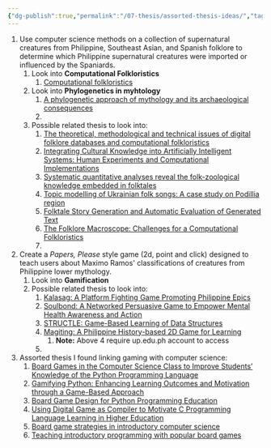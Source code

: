 ```yaml
---
{"dg-publish":true,"permalink":"/07-thesis/assorted-thesis-ideas/","tags":["gardenEntry"]}
---
```


1. Use computer science methods on a collection of supernatural creatures from Philippine, Southeast Asian, and Spanish folklore to determine which Philippine supernatural creatures were imported or influenced by the Spaniards.
	1. Look into **Computational Folkloristics**
		1. [Computational folkloristics](https://dl.acm.org/doi/10.1145/2209249.2209267)
	2. Look into **Phylogenetics in myhtology**
		1. [A phylogenetic approach of mythology and its archaeological consequences](https://www.researchgate.net/publication/271767548_A_phylogenetic_approach_of_mythology_and_its_archaeological_consequences)
		2. 
	3. Possible related thesis to look into:
		1. [The theoretical, methodological and technical issues of digital folklore databases and computational folkloristics](https://akjournals.com/view/journals/022/63/1/article-p209.xml)
		2. [Integrating Cultural Knowledge into Artificially Intelligent Systems: Human Experiments and Computational Implementations](https://digitalcommons.fiu.edu/etd/5083/)
		3. [Systematic quantitative analyses reveal the folk-zoological knowledge embedded in folktales](https://www.nature.com/articles/s41599-019-0375-x)
		4. [Topic modelling of Ukrainian folk songs: A case study on Podillia region](https://ceur-ws.org/Vol-3917/paper45.pdf)
		5. [Folktale Story Generation and Automatic Evaluation of Generated Text](https://www.proquest.com/openview/a1dedb96e3b751220eba4d87fdf3c0da/1?pq-origsite=gscholar&cbl=18750&diss=y)
		6. [The Folklore Macroscope: Challenges for a Computational Folkloristics](https://www.jstor.org/stable/24550905?seq=1)
		7. 
2. Create a *Papers, Please* style game (2d, point and click) designed to teach users about Maximo Ramos' classifications of creatures from Philippine lower mythology.
	1. Look into **Gamification**
	2. Possible related thesis to look into:
		1. [Kalasag: A Platform Fighting Game Promoting Philippine Epics](https://lib.ics.uplb.edu.ph/research_paper/1705894712_2023_08_Bejosano_Lapitan.pdf) 
		2. [Soulbond: A Networked Persuasive Game to Empower Mental Health Awareness and Action](https://lib.ics.uplb.edu.ph/research_paper/1725796557_2024_08_Teknomo_Lapitan.compressed.pdf)
		3. [STRUCTLE: Game-Based Learning of Data Structures](https://lib.ics.uplb.edu.ph/research_paper/1734831915_2024-07_Quitalig_Mercado.pdf)
		4. [Magiting: A Philippine History-based 2D Game for Learning](https://lib.ics.uplb.edu.ph/research_paper/1725792726_2024_08_Ludovico_Crudo_Hermocilla.compressed.pdf)
			1. **Note:** Above 4 require up.edu.ph account to access
		5. 
3. Assorted thesis I found linking gaming with computer science:
	1. [Board Games in the Computer Science Class to Improve Students’ Knowledge of the Python Programming Language](https://ieeexplore.ieee.org/document/8601207)
	2. [Gamifying Python: Enhancing Learning Outcomes and Motivation through a Game-Based Approach](https://ieeexplore.ieee.org/document/10810560)
	3. [Board Game Design for Python Programming Education](https://ieeexplore.ieee.org/document/9225988)
	4. [Using Digital Game as Compiler to Motivate C Programming Language Learning in Higher Education](https://ieeexplore.ieee.org/document/8113302)
	5. [Board game strategies in introductory computer science](https://dl.acm.org/doi/10.1145/2445196.2445210)
	6. [Teaching introductory programming with popular board games](https://dl.acm.org/doi/abs/10.1145/1953163.1953338)

